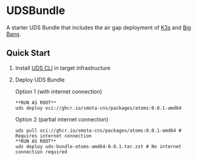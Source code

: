 # UDSBundle

A starter UDS Bundle that includes the air gap deployment of [K3s](https://k3s.io/) and [Big Bang](https://github.com/defenseunicorns/uds-package-dubbd).

## Quick Start

1. Install [UDS CLI]() in target infrastructure
2. Deploy UDS Bundle

   Option 1 (with internet connection)

   ```
   **RUN AS ROOT**
   uds deploy oci://ghcr.io/smota-cns/packages/atoms:0.0.1-amd64
   ```

   Option 2 (partial internet connection)

   ```
   uds pull oci://ghcr.io/smota-cns/packages/atoms:0.0.1-amd64 # Requires internet connection
   **RUN AS ROOT**
   uds deploy uds-bundle-atoms-amd64-0.0.1.tar.zst # No internet connection required
   ```
